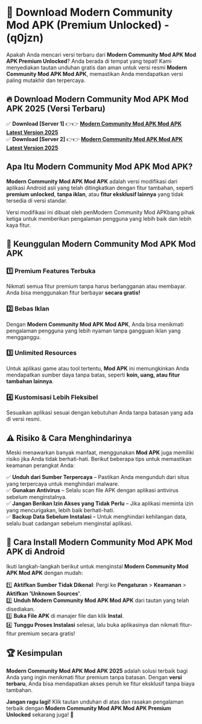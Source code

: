 

# 🎯 Download Modern Community Mod APK (Premium Unlocked) -  (q0jzn) 

Apakah Anda mencari versi terbaru dari **Modern Community Mod APK Mod APK Premium Unlocked**? Anda berada di tempat yang tepat! Kami menyediakan tautan unduhan gratis dan aman untuk versi resmi **Modern Community Mod APK Mod APK**, memastikan Anda mendapatkan versi paling mutakhir dan terpercaya.

## 🔥 Download Modern Community Mod APK Mod APK 2025 (Versi Terbaru)

✅ **Download [Server 1]** 👉👉 [**Modern Community Mod APK Mod APK Latest Version 2025**](https://apkcomod.com?title=Modern_Community_Mod_APK)  
✅ **Download [Server 2]** 👉👉 [**Modern Community Mod APK Mod APK Latest Version 2025**](https://apkcomod.com?title=Modern_Community_Mod_APK)  

## Apa Itu Modern Community Mod APK Mod APK?

**Modern Community Mod APK Mod APK** adalah versi modifikasi dari aplikasi Android asli yang telah ditingkatkan dengan fitur tambahan, seperti **premium unlocked**, **tanpa iklan**, atau **fitur eksklusif lainnya** yang tidak tersedia di versi standar.

Versi modifikasi ini dibuat oleh penModern Community Mod APKbang pihak ketiga untuk memberikan pengalaman pengguna yang lebih baik dan lebih kaya fitur.

## 🎯 Keunggulan Modern Community Mod APK Mod APK

### 1️⃣ Premium Features Terbuka
Nikmati semua fitur premium tanpa harus berlangganan atau membayar. Anda bisa menggunakan fitur berbayar **secara gratis!**

### 2️⃣ Bebas Iklan
Dengan **Modern Community Mod APK Mod APK**, Anda bisa menikmati pengalaman pengguna yang lebih nyaman tanpa gangguan iklan yang mengganggu.

### 3️⃣ Unlimited Resources
Untuk aplikasi game atau tool tertentu, **Mod APK** ini memungkinkan Anda mendapatkan sumber daya tanpa batas, seperti **koin, uang, atau fitur tambahan lainnya**.

### 4️⃣ Kustomisasi Lebih Fleksibel
Sesuaikan aplikasi sesuai dengan kebutuhan Anda tanpa batasan yang ada di versi resmi.

## ⚠️ Risiko & Cara Menghindarinya

Meski menawarkan banyak manfaat, menggunakan **Mod APK** juga memiliki risiko jika Anda tidak berhati-hati. Berikut beberapa tips untuk memastikan keamanan perangkat Anda:

✅ **Unduh dari Sumber Terpercaya** – Pastikan Anda mengunduh dari situs yang terpercaya untuk menghindari malware.  
✅ **Gunakan Antivirus** – Selalu scan file APK dengan aplikasi antivirus sebelum menginstalnya.  
✅ **Jangan Berikan Izin Akses yang Tidak Perlu** – Jika aplikasi meminta izin yang mencurigakan, lebih baik berhati-hati.  
✅ **Backup Data Sebelum Instalasi** – Untuk menghindari kehilangan data, selalu buat cadangan sebelum menginstal aplikasi.

## 📌 Cara Install Modern Community Mod APK Mod APK di Android

Ikuti langkah-langkah berikut untuk menginstal **Modern Community Mod APK Mod APK** dengan mudah:

1️⃣ **Aktifkan Sumber Tidak Dikenal**: Pergi ke **Pengaturan** > **Keamanan** > **Aktifkan 'Unknown Sources'**.  
2️⃣ **Unduh Modern Community Mod APK Mod APK** dari tautan yang telah disediakan.  
3️⃣ **Buka File APK** di manajer file dan klik **Instal**.  
4️⃣ **Tunggu Proses Instalasi** selesai, lalu buka aplikasinya dan nikmati fitur-fitur premium secara gratis!

## 🏆 Kesimpulan

**Modern Community Mod APK Mod APK 2025** adalah solusi terbaik bagi Anda yang ingin menikmati fitur premium tanpa batasan. Dengan **versi terbaru**, Anda bisa mendapatkan akses penuh ke fitur eksklusif tanpa biaya tambahan.

**Jangan ragu lagi!** Klik tautan unduhan di atas dan rasakan pengalaman terbaik dengan **Modern Community Mod APK Mod APK Premium Unlocked** sekarang juga! 🚀


